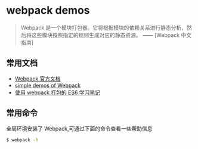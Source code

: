 # webpack demos

> Webpack 是一个模块打包器。它将根据模块的依赖关系进行静态分析，然后将这些模块按照指定的规则生成对应的静态资源。 —— [Webpack 中文指南]

## 常用文档

- [Webpack 官方文档](https://webpack.js.org/guides)
- [simple demos of Webpack](https://github.com/ruanyf/webpack-demos)
- [使用 webpack 打包的 ES6 学习笔记](https://github.com/SimplyWenjing/ES6/)

## 常用命令

全局环境安装了 Webpack,可通过下面的命令查看一些帮助信息

```bash
$ webpack -h

```
